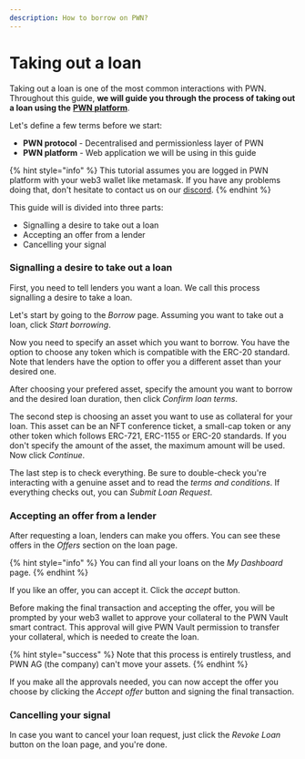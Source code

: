 ```yaml
---
description: How to borrow on PWN?
---
```


# Taking out a loan

Taking out a loan is one of the most common interactions with PWN. Throughout this guide, **we will guide you through the process of taking out a loan using the** [**PWN platform**](https://app.pwn.xyz/).

Let's define a few terms before we start:

* **PWN protocol** - Decentralised and permissionless layer of PWN
* **PWN platform** - Web application we will be using in this guide

{% hint style="info" %}
This tutorial assumes you are logged in PWN platform with your web3 wallet like metamask. If you have any problems doing that, don't hesitate to contact us on our [discord](https://discord.gg/8WHnTj9HPn).
{% endhint %}

This guide will is divided into three parts:

* Signalling a desire to take out a loan
* Accepting an offer from a lender
* Cancelling your signal

### Signalling a desire to take out a loan

First, you need to tell lenders you want a loan. We call this process signalling a desire to take a loan.&#x20;

Let's start by going to the _Borrow_ page. Assuming you want to take out a loan, click _Start borrowing_.&#x20;

Now you need to specify an asset which you want to borrow. You have the option to choose any token which is compatible with the ERC-20 standard. Note that lenders have the option to offer you a different asset than your desired one.&#x20;

After choosing your prefered asset, specify the amount you want to borrow and the desired loan duration, then click _Confirm loan terms_.

The second step is choosing an asset you want to use as collateral for your loan. This asset can be an NFT conference ticket, a small-cap token or any other token which follows ERC-721, ERC-1155 or ERC-20 standards. If you don't specify the amount of the asset, the maximum amount will be used. Now click _Continue_.

The last step is to check everything. Be sure to double-check you're interacting with a genuine asset and to read the _terms and conditions_. If everything checks out, you can _Submit Loan Request_.

### Accepting an offer from a lender

After requesting a loan, lenders can make you offers. You can see these offers in the _Offers_ section on the loan page.&#x20;

{% hint style="info" %}
You can find all your loans on the _My Dashboard_ page.&#x20;
{% endhint %}

If you like an offer, you can accept it. Click the _accept_ button.&#x20;

Before making the final transaction and accepting the offer, you will be prompted by your web3 wallet to approve your collateral to the PWN Vault smart contract. This approval will give PWN Vault permission to transfer your collateral, which is needed to create the loan.&#x20;

{% hint style="success" %}
Note that this process is entirely trustless, and PWN AG (the company) can't move your assets.
{% endhint %}

If you make all the approvals needed, you can now accept the offer you choose by clicking the _Accept offer_ button and signing the final transaction.&#x20;

### Cancelling your signal

In case you want to cancel your loan request, just click the _Revoke Loan_ button on the loan page, and you're done.&#x20;

